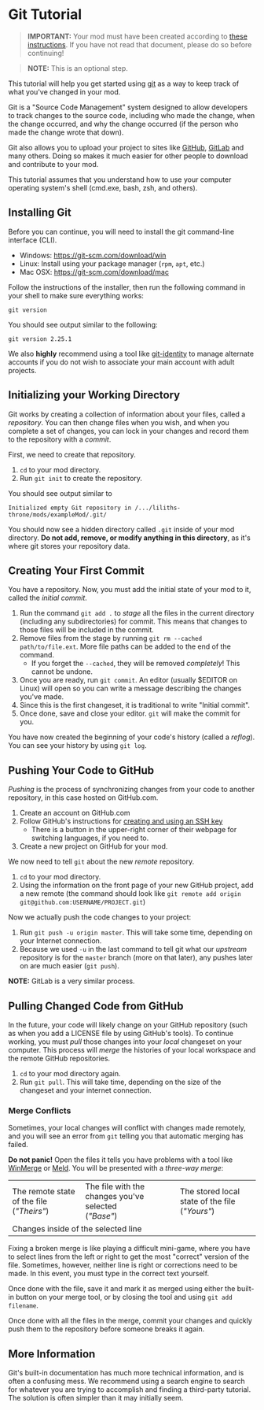 <!-- 
    If you work on this document, please write it to be as simple as
    possible, with very little American/British slang.  Non-native
    speakers have to run this through Google Translate and many
    expressions do not translate well.
-->
# Git Tutorial

> **IMPORTANT:** Your mod must have been created according to [these instructions](new-mod.md).  If you have not read that document, please do so before continuing!

> **NOTE:** This is an optional step.

This tutorial will help you get started using [git](https://git-scm.org) as a way to keep track of what you've changed in your mod.

Git is a "Source Code Management" system designed to allow developers to track changes to the source code, including who made the change, when the change occurred, and why the change occurred (if the person who made the change wrote that down).

Git also allows you to upload your project to sites like [GitHub](https://github.com), [GitLab](https://gitlab.com) and many others.  Doing so makes it much easier for other people to download and contribute to your mod.

This tutorial assumes that you understand how to use your computer operating system's shell (cmd.exe, bash, zsh, and others).

## Installing Git

Before you can continue, you will need to install the git command-line interface (CLI).

* Windows: https://git-scm.com/download/win
* Linux: Install using your package manager (`rpm`, `apt`, etc.)
* Mac OSX: https://git-scm.com/download/mac

Follow the instructions of the installer, then run the following command in your shell to make sure everything works:

```shell
git version
```

You should see output similar to the following:

```
git version 2.25.1
```

We also **highly** recommend using a tool like [git-identity](https://github.com/madx/git-identity) to manage alternate accounts if you do not wish to associate your main account with adult projects.

## Initializing your Working Directory

Git works by creating a collection of information about your files, called a *repository*.  You can then change files when you wish, and when you complete a set of changes, you can lock in your changes and record them to the repository with a *commit*.

First, we need to create that repository.

1. `cd` to your mod directory.
1. Run `git init` to create the repository.

You should see output similar to

```
Initialized empty Git repository in /.../liliths-throne/mods/exampleMod/.git/
```

You should now see a hidden directory called `.git` inside of your mod directory.  **Do not add, remove, or modify anything in this directory**, as it's where git stores your repository data.

## Creating Your First Commit

You have a repository.  Now, you must add the initial state of your mod to it, called the *initial commit*.

1. Run the command `git add .` to *stage* all the files in the current directory (including any subdirectories) for commit.  This means that changes to those files will be included in the commit.
1. Remove files from the stage by running `git rm --cached path/to/file.ext`. More file paths can be added to the end of the command.
    * If you forget the `--cached`, they will be removed *completely*!  This cannot be undone.
1. Once you are ready, run `git commit`.  An editor (usually $EDITOR on Linux) will open so you can write a message describing the changes you've made.
1. Since this is the first changeset, it is traditional to write "Initial commit".
1. Once done, save and close your editor.  `git` will make the commit for you.

You have now created the beginning of your code's history (called a *reflog*).  You can see your history by using `git log`.

## Pushing Your Code to GitHub

*Pushing* is the process of synchronizing changes from your code to another repository, in this case hosted on GitHub.com.

1. Create an account on GitHub.com
1. Follow GitHub's instructions for [creating and using an SSH key](https://docs.github.com/en/authentication/connecting-to-github-with-ssh/about-ssh)
    * There is a button in the upper-right corner of their webpage for switching languages, if you need to.
1. Create a new project on GitHub for your mod.

We now need to tell `git` about the new *remote* repository.

1. `cd` to your mod directory.
1. Using the information on the front page of your new GitHub project, add a new remote (the command should look like `git remote add origin git@github.com:USERNAME/PROJECT.git`)

Now we actually push the code changes to your project:
1. Run `git push -u origin master`.  This will take some time, depending on your Internet connection.
1. Because we used `-u` in the last command to tell git what our *upstream* repository is for the `master` branch (more on that later), any pushes later on are much easier (`git push`).

**NOTE:** GitLab is a very similar process.

## Pulling Changed Code from GitHub

In the future, your code will likely change on your GitHub repository (such as when you add a LICENSE file by using GitHub's tools).  To continue working, you must *pull* those changes into your *local* changeset on your computer.  This process will *merge* the histories of your local workspace and the remote GitHub repositories.

1. `cd` to your mod directory again.
1. Run `git pull`.  This will take time, depending on the size of the changeset and your internet connection.

### Merge Conflicts

Sometimes, your local changes will conflict with changes made remotely, and you will see an error from `git` telling you that automatic merging has failed.

**Do not panic!** Open the files it tells you have problems with a tool like [WinMerge](https://winmerge.org) or [Meld](https://meldmerge.org/).  You will be presented with a *three-way merge*:

<table>
<tr>
<td>The remote state of the file<br/>(<em>"Theirs"</em>)</td>
<td>The file with the changes you've selected<br/>(<em>"Base"</em>)</td>
<td>The stored local state of the file<br/>(<em>"Yours"</em>)</td>
</tr>
<tr><td colspan="3">Changes inside of the selected line</td></tr>
</table>

Fixing a broken merge is like playing a difficult mini-game, where you have to select lines from the left or right to get the most "correct" version of the file.  Sometimes, however, neither line is right or corrections need to be made.  In this event, you must type in the correct text yourself.

Once done with the file, save it and mark it as merged using either the built-in button on your merge tool, or by closing the tool and using `git add filename`.

Once done with all the files in the merge, commit your changes and quickly push them to the repository before someone breaks it again.

## More Information

Git's built-in documentation has much more technical information, and is often a confusing mess.  We recommend using a search engine to search for whatever you are trying to accomplish and finding a third-party tutorial.  The solution is often simpler than it may initially seem.